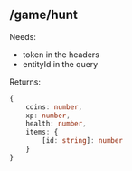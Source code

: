 ## /game/hunt

Needs:  
  - token in the headers
  - entityId in the query
  
Returns:  
```ts
{
    coins: number,
    xp: number,
    health: number,
    items: {
        [id: string]: number
    }
}
```
